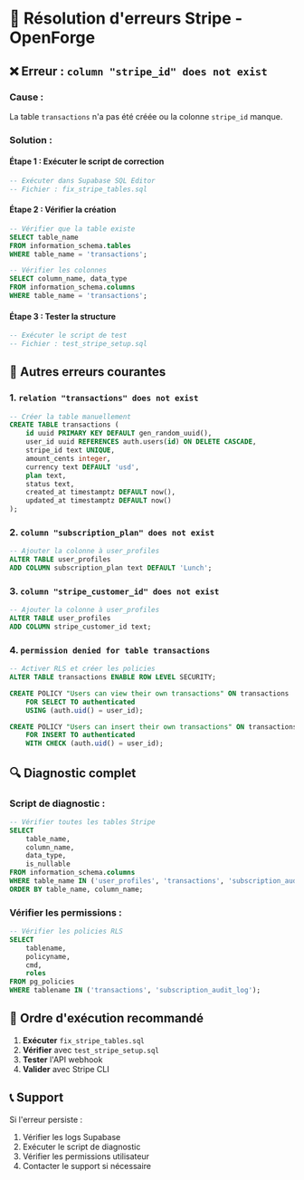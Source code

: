 # 🔧 Résolution d'erreurs Stripe - OpenForge

## ❌ Erreur : `column "stripe_id" does not exist`

### **Cause :**
La table `transactions` n'a pas été créée ou la colonne `stripe_id` manque.

### **Solution :**

#### **Étape 1 : Exécuter le script de correction**
```sql
-- Exécuter dans Supabase SQL Editor
-- Fichier : fix_stripe_tables.sql
```

#### **Étape 2 : Vérifier la création**
```sql
-- Vérifier que la table existe
SELECT table_name 
FROM information_schema.tables 
WHERE table_name = 'transactions';

-- Vérifier les colonnes
SELECT column_name, data_type 
FROM information_schema.columns 
WHERE table_name = 'transactions';
```

#### **Étape 3 : Tester la structure**
```sql
-- Exécuter le script de test
-- Fichier : test_stripe_setup.sql
```

## 🚨 Autres erreurs courantes

### **1. `relation "transactions" does not exist`**
```sql
-- Créer la table manuellement
CREATE TABLE transactions (
    id uuid PRIMARY KEY DEFAULT gen_random_uuid(),
    user_id uuid REFERENCES auth.users(id) ON DELETE CASCADE,
    stripe_id text UNIQUE,
    amount_cents integer,
    currency text DEFAULT 'usd',
    plan text,
    status text,
    created_at timestamptz DEFAULT now(),
    updated_at timestamptz DEFAULT now()
);
```

### **2. `column "subscription_plan" does not exist`**
```sql
-- Ajouter la colonne à user_profiles
ALTER TABLE user_profiles 
ADD COLUMN subscription_plan text DEFAULT 'Lunch';
```

### **3. `column "stripe_customer_id" does not exist`**
```sql
-- Ajouter la colonne à user_profiles
ALTER TABLE user_profiles 
ADD COLUMN stripe_customer_id text;
```

### **4. `permission denied for table transactions`**
```sql
-- Activer RLS et créer les policies
ALTER TABLE transactions ENABLE ROW LEVEL SECURITY;

CREATE POLICY "Users can view their own transactions" ON transactions
    FOR SELECT TO authenticated
    USING (auth.uid() = user_id);

CREATE POLICY "Users can insert their own transactions" ON transactions
    FOR INSERT TO authenticated
    WITH CHECK (auth.uid() = user_id);
```

## 🔍 Diagnostic complet

### **Script de diagnostic :**
```sql
-- Vérifier toutes les tables Stripe
SELECT 
    table_name,
    column_name,
    data_type,
    is_nullable
FROM information_schema.columns 
WHERE table_name IN ('user_profiles', 'transactions', 'subscription_audit_log')
ORDER BY table_name, column_name;
```

### **Vérifier les permissions :**
```sql
-- Vérifier les policies RLS
SELECT 
    tablename,
    policyname,
    cmd,
    roles
FROM pg_policies 
WHERE tablename IN ('transactions', 'subscription_audit_log');
```

## 🚀 Ordre d'exécution recommandé

1. **Exécuter** `fix_stripe_tables.sql`
2. **Vérifier** avec `test_stripe_setup.sql`
3. **Tester** l'API webhook
4. **Valider** avec Stripe CLI

## 📞 Support

Si l'erreur persiste :
1. Vérifier les logs Supabase
2. Exécuter le script de diagnostic
3. Vérifier les permissions utilisateur
4. Contacter le support si nécessaire
